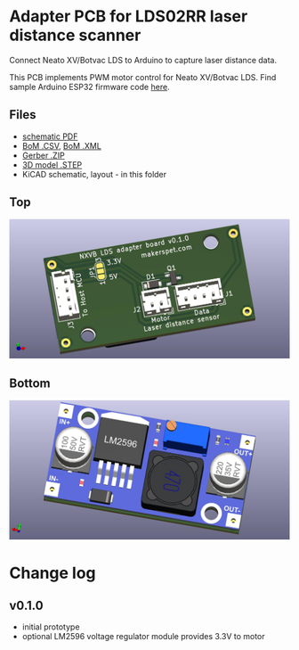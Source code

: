 # Adapter PCB for LDS02RR laser distance scanner

Connect Neato XV/Botvac LDS to Arduino to capture laser distance data.

This PCB implements PWM motor control for Neato XV/Botvac LDS. Find
sample Arduino ESP32 firmware code [here](https://github.com/kaiaai/LDS02RR_ESP32).

## Files
- [schematic PDF](output/Neato_adapter_schematic.pdf)
- [BoM .CSV](output/Neato_adapter_BOM.csv), [BoM .XML](output/Neato_adapter_BOM.xml)
- [Gerber .ZIP](output/Neato_adapter_gerber.zip)
- [3D model .STEP](output/Neato_adapter.step)
- KiCAD schematic, layout - in this folder

## Top
![PCB 3D view from top](output/Neato_adapter_top.jpg)

## Bottom
![PCB 3D view from top](output/Neato_adapter_bottom.jpg)

# Change log

## v0.1.0
- initial prototype
- optional LM2596 voltage regulator module provides 3.3V to motor